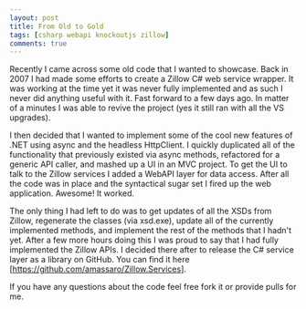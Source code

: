 ```yaml
---
layout: post
title: From Old to Gold 
tags: [csharp webapi knockoutjs zillow]
comments: true
---
```


Recently I came across some old code that I wanted to showcase. Back in 2007 I had made some efforts to create a Zillow C# web service wrapper. It was working at the time yet it was never fully implemented and as such I never did anything useful with it. Fast forward to a few days ago. In matter of a minutes I was able to revive the project (yes it still ran with all the VS upgrades).

I then decided that I wanted to implement some of the cool new features of .NET using async and the headless HttpClient. I quickly duplicated all of the functionality that previously existed via async methods, refactored for a generic API caller, and mashed up a UI in an MVC project. To get the UI to talk to the Zillow services I added a WebAPI layer for data access. After all the code was in place and the syntactical sugar set I fired up the web application. Awesome! It worked.

The only thing I had left to do was to get updates of all the XSDs from Zillow, regenerate the classes (via xsd.exe), update all of the currently implemented methods, and implement the rest of the methods that I hadn't yet. After a few more hours doing this I was proud to say that I had fully implemented the Zillow APIs. I decided there after to release the C# service layer as a library on GitHub. You can find it here [https://github.com/amassaro/Zillow.Services].

If you have any questions about the code feel free fork it or provide pulls for me.